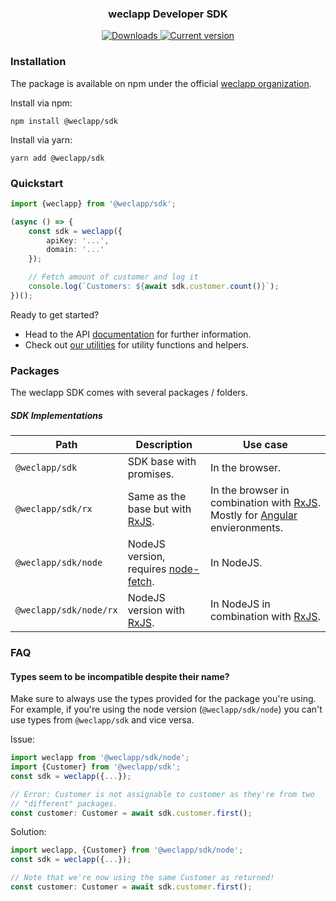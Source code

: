 <div align="center">
    <h3>weclapp Developer SDK</h3>
</div>

<p align="center">
    <a href="https://www.npmjs.com/package/@weclapp/sdk"><img
        alt="Downloads"
        src="https://img.shields.io/npm/dw/@weclapp/sdk.svg?style=flat-square">
    </a>
    <a href="https://github.com/weclapp/sdk/releases"><img 
        alt="Current version"
        src="https://img.shields.io/github/tag/weclapp/sdk.svg?color=3498DB&label=version&style=flat-square">
    </a>
</p>

### Installation
The package is available on npm under the official [weclapp organization](https://www.npmjs.com/org/weclapp).

Install via npm:
```shell
npm install @weclapp/sdk
```

Install via yarn:
```shell
yarn add @weclapp/sdk
```

### Quickstart

```ts
import {weclapp} from '@weclapp/sdk';

(async () => {
    const sdk = weclapp({
        apiKey: '...',
        domain: '...'
    });

    // Fetch amount of customer and log it
    console.log(`Customers: ${await sdk.customer.count()}`);
})();
```

Ready to get started?

* Head to the API [documentation](static/docs/api.md) for further information.
* Check out [our utilities](static/docs/utils.md) for utility functions and helpers.

### Packages

The weclapp SDK comes with several packages / folders.

##### SDK Implementations

| Path | Description | Use case |
| ---- | ----------- | -------- |
| `@weclapp/sdk` | SDK base with promises. | In the browser. |
| `@weclapp/sdk/rx` | Same as the base but with [RxJS](https://rxjs.dev/). | In the browser in combination with [RxJS](https://rxjs.dev/). Mostly for [Angular](https://angular.io/) envieronments. |
| `@weclapp/sdk/node` | NodeJS version, requires [node-fetch](https://www.npmjs.com/package/node-fetch). | In NodeJS. |
| `@weclapp/sdk/node/rx` | NodeJS version with [RxJS](https://rxjs.dev/). | In NodeJS in combination with [RxJS](https://rxjs.dev/). |


### FAQ

#### Types seem to be incompatible despite their name?

Make sure to always use the types provided for the package you're using.
For example, if you're using the node version (`@weclapp/sdk/node`) you can't use types from `@weclapp/sdk` and vice versa.


Issue:
```ts
import weclapp from '@weclapp/sdk/node';
import {Customer} from '@weclapp/sdk';
const sdk = weclapp({...});

// Error: Customer is not assignable to customer as they're from two
// "different" packages.
const customer: Customer = await sdk.customer.first();
```

Solution:
```ts
import weclapp, {Customer} from '@weclapp/sdk/node';
const sdk = weclapp({...});

// Note that we're now using the same Customer as returned!
const customer: Customer = await sdk.customer.first();
```
